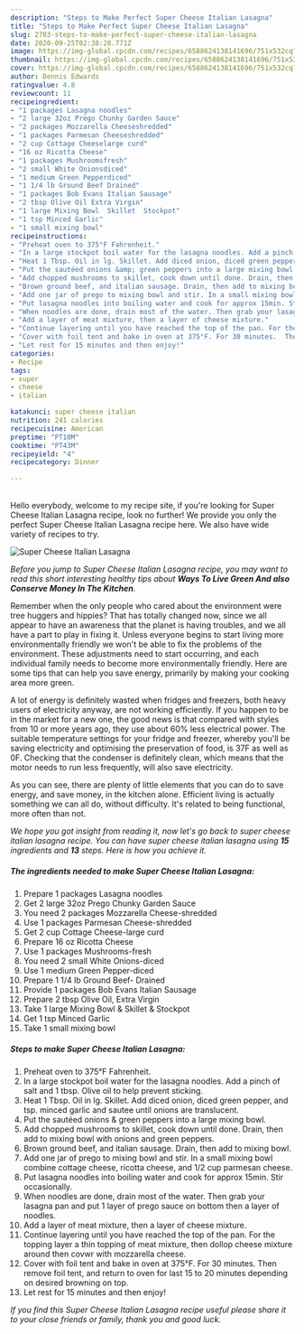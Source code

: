 ```yaml
---
description: "Steps to Make Perfect Super Cheese Italian Lasagna"
title: "Steps to Make Perfect Super Cheese Italian Lasagna"
slug: 2703-steps-to-make-perfect-super-cheese-italian-lasagna
date: 2020-09-25T02:38:28.771Z
image: https://img-global.cpcdn.com/recipes/6588624138141696/751x532cq70/super-cheese-italian-lasagna-recipe-main-photo.jpg
thumbnail: https://img-global.cpcdn.com/recipes/6588624138141696/751x532cq70/super-cheese-italian-lasagna-recipe-main-photo.jpg
cover: https://img-global.cpcdn.com/recipes/6588624138141696/751x532cq70/super-cheese-italian-lasagna-recipe-main-photo.jpg
author: Dennis Edwards
ratingvalue: 4.8
reviewcount: 11
recipeingredient:
- "1 packages Lasagna noodles"
- "2 large 32oz Prego Chunky Garden Sauce"
- "2 packages Mozzarella Cheeseshredded"
- "1 packages Parmesan Cheeseshredded"
- "2 cup Cottage Cheeselarge curd"
- "16 oz Ricotta Cheese"
- "1 packages Mushroomsfresh"
- "2 small White Onionsdiced"
- "1 medium Green Pepperdiced"
- "1 1/4 lb Ground Beef Drained"
- "1 packages Bob Evans Italian Sausage"
- "2 tbsp Olive Oil Extra Virgin"
- "1 large Mixing Bowl  Skillet  Stockpot"
- "1 tsp Minced Garlic"
- "1 small mixing bowl"
recipeinstructions:
- "Preheat oven to 375°F Fahrenheit."
- "In a large stockpot boil water for the lasagna noodles. Add a pinch of salt and 1 tbsp. Olive oil to help prevent sticking."
- "Heat 1 Tbsp. Oil in lg. Skillet. Add diced onion, diced green pepper, and tsp. minced garlic and sautee until onions are translucent."
- "Put the sautéed onions &amp; green peppers into a large mixing bowl."
- "Add chopped mushrooms to skillet, cook down until done. Drain, then add to mixing bowl with onions and green peppers."
- "Brown ground beef, and italian sausage. Drain, then add to mixing bowl."
- "Add one jar of prego to mixing bowl and stir. In a small mixing bowl combine cottage cheese, ricotta cheese, and 1/2 cup parmesan cheese."
- "Put lasagna noodles into boiling water and cook for approx 15min. Stir occasionally."
- "When noodles are done, drain most of the water. Then grab your lasagna pan and put 1 layer of prego sauce on bottom then a layer of noodles."
- "Add a layer of meat mixture, then a layer of cheese mixture."
- "Continue layering until you have reached the top of the pan. For the topping layer a thin topping of meat mixture, then dollop cheese mixture around then covwr with mozzarella cheese."
- "Cover with foil tent and bake in oven at 375°F. For 30 minutes.  Then remove foil tent, and return to oven for last 15 to 20 minutes depending on desired browning on top."
- "Let rest for 15 minutes and then enjoy!"
categories:
- Recipe
tags:
- super
- cheese
- italian

katakunci: super cheese italian 
nutrition: 241 calories
recipecuisine: American
preptime: "PT10M"
cooktime: "PT43M"
recipeyield: "4"
recipecategory: Dinner

---
```

<br>
Hello everybody, welcome to my recipe site, if you're looking for Super Cheese Italian Lasagna recipe, look no further! We provide you only the perfect Super Cheese Italian Lasagna recipe here. We also have wide variety of recipes to try.
<br>


![Super Cheese Italian Lasagna](https://img-global.cpcdn.com/recipes/6588624138141696/751x532cq70/super-cheese-italian-lasagna-recipe-main-photo.jpg)

<i>Before you jump to Super Cheese Italian Lasagna recipe, you may want to read this short interesting healthy tips about 
<strong>Ways To Live Green And also Conserve Money In The Kitchen</strong>.</i>
</br>

Remember when the only people who cared about the environment were tree huggers and hippies? That has totally changed now, since we all appear to have an awareness that the planet is having troubles, and we all have a part to play in fixing it. Unless everyone begins to start living more environmentally friendly we won't be able to fix the problems of the environment. These adjustments need to start occurring, and each individual family needs to become more environmentally friendly. Here are some tips that can help you save energy, primarily by making your cooking area more green.

A lot of energy is definitely wasted when fridges and freezers, both heavy users of electricity anyway, are not working efficiently. If you happen to be in the market for a new one, the good news is that compared with styles from 10 or more years ago, they use about 60% less electrical power. The suitable temperature settings for your fridge and freezer, whereby you'll be saving electricity and optimising the preservation of food, is 37F as well as 0F. Checking that the condenser is definitely clean, which means that the motor needs to run less frequently, will also save electricity.

As you can see, there are plenty of little elements that you can do to save energy, and save money, in the kitchen alone. Efficient living is actually something we can all do, without difficulty. It's related to being functional, more often than not.


<i>We hope you got insight from reading it, now let's go back to super cheese italian lasagna recipe. You can have super cheese italian lasagna using <strong>15</strong> ingredients and <strong>13</strong> steps. Here is how you achieve it.
</i>

##### The ingredients needed to make Super Cheese Italian Lasagna:

1. Prepare 1 packages Lasagna noodles
1. Get 2 large 32oz Prego Chunky Garden Sauce
1. You need 2 packages Mozzarella Cheese-shredded
1. Use 1 packages Parmesan Cheese-shredded
1. Get 2 cup Cottage Cheese-large curd
1. Prepare 16 oz Ricotta Cheese
1. Use 1 packages Mushrooms-fresh
1. You need 2 small White Onions-diced
1. Use 1 medium Green Pepper-diced
1. Prepare 1 1/4 lb Ground Beef- Drained
1. Provide 1 packages Bob Evans Italian Sausage
1. Prepare 2 tbsp Olive Oil, Extra Virgin
1. Take 1 large Mixing Bowl &amp; Skillet &amp; Stockpot
1. Get 1 tsp Minced Garlic
1. Take 1 small mixing bowl


##### Steps to make Super Cheese Italian Lasagna:

1. Preheat oven to 375°F Fahrenheit.
1. In a large stockpot boil water for the lasagna noodles. Add a pinch of salt and 1 tbsp. Olive oil to help prevent sticking.
1. Heat 1 Tbsp. Oil in lg. Skillet. Add diced onion, diced green pepper, and tsp. minced garlic and sautee until onions are translucent.
1. Put the sautéed onions &amp; green peppers into a large mixing bowl.
1. Add chopped mushrooms to skillet, cook down until done. Drain, then add to mixing bowl with onions and green peppers.
1. Brown ground beef, and italian sausage. Drain, then add to mixing bowl.
1. Add one jar of prego to mixing bowl and stir. In a small mixing bowl combine cottage cheese, ricotta cheese, and 1/2 cup parmesan cheese.
1. Put lasagna noodles into boiling water and cook for approx 15min. Stir occasionally.
1. When noodles are done, drain most of the water. Then grab your lasagna pan and put 1 layer of prego sauce on bottom then a layer of noodles.
1. Add a layer of meat mixture, then a layer of cheese mixture.
1. Continue layering until you have reached the top of the pan. For the topping layer a thin topping of meat mixture, then dollop cheese mixture around then covwr with mozzarella cheese.
1. Cover with foil tent and bake in oven at 375°F. For 30 minutes.  Then remove foil tent, and return to oven for last 15 to 20 minutes depending on desired browning on top.
1. Let rest for 15 minutes and then enjoy!


<i>If you find this Super Cheese Italian Lasagna recipe useful please share it to your close friends or family, thank you and good luck.</i>
